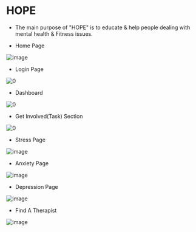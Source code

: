 # HOPE
- The main purpose of "HOPE" is to
educate & help people dealing with
mental health & Fitness issues.


- Home Page

![image](https://user-images.githubusercontent.com/30564975/186669805-77d05312-4e45-4df0-87f0-6957790c1cd0.png)



- Login Page

![0](https://user-images.githubusercontent.com/30564975/186435269-51d093cf-26b1-40d0-8b85-4631d744584b.png)


- Dashboard

![0](https://user-images.githubusercontent.com/30564975/186435424-29228ae2-0e96-4493-b69a-6b2f97553904.png)


- Get Involved(Task) Section

![0](https://user-images.githubusercontent.com/30564975/186435654-894d20f3-b703-4e34-a4be-7e2a2b85eb65.png)


- Stress Page

![image](https://user-images.githubusercontent.com/30564975/186679965-989fe1aa-57bc-4ccb-bce5-f47ceefaed8c.png)


- Anxiety Page

![image](https://user-images.githubusercontent.com/30564975/186680593-7209f8c0-b0fc-491d-8f79-fee28ce9c34e.png)



- Depression Page

![image](https://user-images.githubusercontent.com/30564975/186680513-c323616f-07b0-484e-a1dc-b6b18e500199.png)




- Find A Therapist

![image](https://user-images.githubusercontent.com/30564975/186679447-ce9fa064-dcf2-407d-86ae-4812b2bf8199.png)
